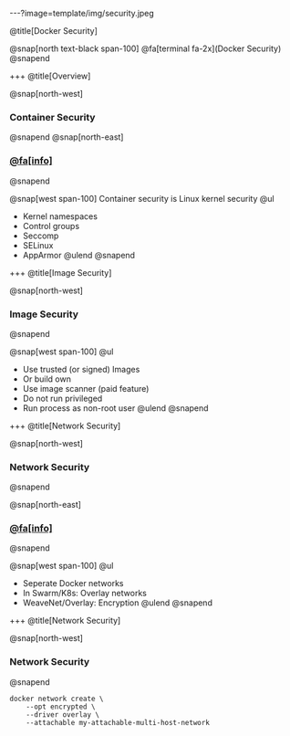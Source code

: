 ---?image=template/img/security.jpeg

@title[Docker Security]

@snap[north text-black span-100]
@fa[terminal fa-2x](Docker Security)
@snapend

+++
@title[Overview]

@snap[north-west]
### Container Security
@snapend
@snap[north-east]
### [@fa[info]](https://docs.docker.com/engine/security/security/#kernel-namespaces)
@snapend

@snap[west span-100]
Container security is Linux kernel security
@ul[](false)
- Kernel namespaces
- Control groups
- Seccomp
- SELinux
- AppArmor
@ulend
@snapend

+++
@title[Image Security]

@snap[north-west]
### Image Security
@snapend

@snap[west span-100]
@ul[](false)
- Use trusted (or signed) Images
- Or build own
- Use image scanner (paid feature)
- Do not run privileged
- Run process as non-root user
@ulend
@snapend

+++
@title[Network Security]

@snap[north-west]
### Network Security
@snapend

@snap[north-east]
### [@fa[info]](https://docs.docker.com/network/overlay/#encrypt-traffic-on-an-overlay-network)
@snapend

@snap[west span-100]
@ul[](false)
- Seperate Docker networks
- In Swarm/K8s: Overlay networks
- WeaveNet/Overlay: Encryption
@ulend
@snapend

+++
@title[Network Security]

@snap[north-west]
### Network Security
@snapend

```
docker network create \
    --opt encrypted \
    --driver overlay \
    --attachable my-attachable-multi-host-network
```
